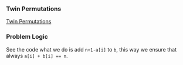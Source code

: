 ### Twin Permutations
[Twin Permutations](https://codeforces.com/problemset/problem/1831/A)

### Problem Logic
See the code what we do is add `n+1-a[i]` to `b`, this way we ensure that always `a[i] + b[i] == n`.